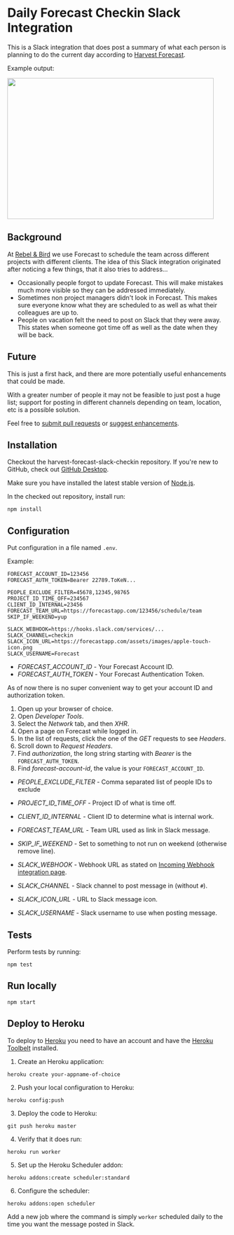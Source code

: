 # Daily Forecast Checkin Slack Integration

This is a Slack integration that does post a summary of what each person is planning to do the current day according to [Harvest Forecast](https://www.getharvest.com/forecast).

Example output:

<img src="http://stpe.github.io/harvest-forecast-slack-checkin/forecast-slack-msg.png" height="322" width="471">

## Background

At [Rebel & Bird](http://www.rebelandbird.com/) we use Forecast to schedule the team across different projects with different clients. The idea of this Slack integration originated after noticing a few things, that it also tries to address...

- Occasionally people forgot to update Forecast. This will make mistakes much more visible so they can be addressed immediately.
- Sometimes non project managers didn't look in Forecast. This makes sure everyone know what they are scheduled to as well as what their colleagues are up to.
- People on vacation felt the need to post on Slack that they were away. This states when someone got time off as well as the date when they will be back.

## Future

This is just a first hack, and there are more potentially useful enhancements that could be made.

With a greater number of people it may not be feasible to just post a huge list; support for posting in different channels depending on team, location, etc is a possible solution.

Feel free to [submit pull requests](https://github.com/stpe/harvest-forecast-slack-checkin/pulls) or [suggest enhancements](https://github.com/stpe/harvest-forecast-slack-checkin/issues).

## Installation

Checkout the harvest-forecast-slack-checkin repository. If you're new to GitHub, check out [GitHub Desktop](https://desktop.github.com/).

Make sure you have installed the latest stable version of [Node.js](https://nodejs.org/).

In the checked out repository, install run:

`npm install`

## Configuration

Put configuration in a file named `.env`.

Example:

```
FORECAST_ACCOUNT_ID=123456
FORECAST_AUTH_TOKEN=Bearer 22789.ToKeN...

PEOPLE_EXCLUDE_FILTER=45678,12345,98765
PROJECT_ID_TIME_OFF=234567
CLIENT_ID_INTERNAL=23456
FORECAST_TEAM_URL=https://forecastapp.com/123456/schedule/team
SKIP_IF_WEEKEND=yup

SLACK_WEBHOOK=https://hooks.slack.com/services/...
SLACK_CHANNEL=checkin
SLACK_ICON_URL=https://forecastapp.com/assets/images/apple-touch-icon.png
SLACK_USERNAME=Forecast
```

- *FORECAST_ACCOUNT_ID* - Your Forecast Account ID.
- *FORECAST_AUTH_TOKEN* - Your Forecast Authentication Token.

As of now there is no super convenient way to get your account ID and authorization token.
 1. Open up your browser of choice.
 2. Open *Developer Tools*.
 3. Select the *Network* tab, and then *XHR*.
 4. Open a page on Forecast while logged in.
 5. In the list of requests, click the one of the *GET* requests to see *Headers*.
 6. Scroll down to *Request Headers*.
 7. Find *authorization*, the long string starting with _Bearer_ is the `FORECAST_AUTH_TOKEN`.
 8. Find *forecast-account-id*, the value is your `FORECAST_ACCOUNT_ID`.

- *PEOPLE_EXCLUDE_FILTER* - Comma separated list of people IDs to exclude
- *PROJECT_ID_TIME_OFF* - Project ID of what is time off.
- *CLIENT_ID_INTERNAL* - Client ID to determine what is internal work.
- *FORECAST_TEAM_URL* - Team URL used as link in Slack message.
- *SKIP_IF_WEEKEND* - Set to something to not run on weekend (otherwise remove line).

- *SLACK_WEBHOOK* - Webhook URL as stated on [Incoming Webhook integration page](https://my.slack.com/services/new/incoming-webhook/).
- *SLACK_CHANNEL* - Slack channel to post message in (without `#`).
- *SLACK_ICON_URL* - URL to Slack message icon.
- *SLACK_USERNAME* - Slack username to use when posting message.

## Tests

Perform tests by running:

`npm test`

## Run locally

`npm start`

## Deploy to Heroku

To deploy to [Heroku](https://www.heroku.com) you need to have an account and have the [Heroku Toolbelt](https://toolbelt.heroku.com/) installed.

1. Create an Heroku application:

`heroku create your-appname-of-choice`

2. Push your local configuration to Heroku:

`heroku config:push`

3. Deploy the code to Heroku:

`git push heroku master`

4. Verify that it does run:

`heroku run worker`

5. Set up the Heroku Scheduler addon:

`heroku addons:create scheduler:standard`

6. Configure the scheduler:

`heroku addons:open scheduler`

Add a new job where the command is simply `worker` scheduled daily to the time you want the message posted in Slack.
